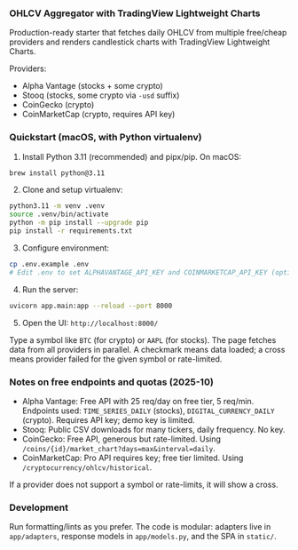 ### OHLCV Aggregator with TradingView Lightweight Charts

Production-ready starter that fetches daily OHLCV from multiple free/cheap providers and renders candlestick charts with TradingView Lightweight Charts.

Providers:
- Alpha Vantage (stocks + some crypto)
- Stooq (stocks, some crypto via `-usd` suffix)
- CoinGecko (crypto)
- CoinMarketCap (crypto, requires API key)

### Quickstart (macOS, with Python virtualenv)

1) Install Python 3.11 (recommended) and pipx/pip. On macOS:
```bash
brew install python@3.11
```

2) Clone and setup virtualenv:
```bash
python3.11 -m venv .venv
source .venv/bin/activate
python -m pip install --upgrade pip
pip install -r requirements.txt
```

3) Configure environment:
```bash
cp .env.example .env
# Edit .env to set ALPHAVANTAGE_API_KEY and COINMARKETCAP_API_KEY (optional)
```

4) Run the server:
```bash
uvicorn app.main:app --reload --port 8000
```

5) Open the UI:
`http://localhost:8000/`

Type a symbol like `BTC` (for crypto) or `AAPL` (for stocks). The page fetches data from all providers in parallel. A checkmark means data loaded; a cross means provider failed for the given symbol or rate-limited.

### Notes on free endpoints and quotas (2025-10)
- Alpha Vantage: Free API with 25 req/day on free tier, 5 req/min. Endpoints used: `TIME_SERIES_DAILY` (stocks), `DIGITAL_CURRENCY_DAILY` (crypto). Requires API key; demo key is limited.
- Stooq: Public CSV downloads for many tickers, daily frequency. No key.
- CoinGecko: Free API, generous but rate-limited. Using `/coins/{id}/market_chart?days=max&interval=daily`.
- CoinMarketCap: Pro API requires key; free tier limited. Using `/cryptocurrency/ohlcv/historical`.

If a provider does not support a symbol or rate-limits, it will show a cross.

### Development
Run formatting/lints as you prefer. The code is modular: adapters live in `app/adapters`, response models in `app/models.py`, and the SPA in `static/`.

